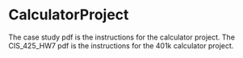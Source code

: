 # CalculatorProject
The case study pdf is the instructions for the calculator project. 
The CIS_425_HW7 pdf is the instructions for the 401k calculator project.
